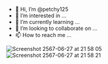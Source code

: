 - 👋 Hi, I’m @petchy125
- 👀 I’m interested in ...
- 🌱 I’m currently learning ...
- 💞️ I’m looking to collaborate on ...
- 📫 How to reach me ...

<!---
petchy125/petchy125 is a ✨ special ✨ repository because its `README.md` (this file) appears on your GitHub profile.
You can click the Preview link to take a look at your changes.
--->
![Screenshot 2567-06-27 at 21 58 05](https://github.com/petchy125/petchy125/assets/10216159/7273766b-bdc9-40ee-bfdb-b3e9d2e39967)
![Screenshot 2567-06-27 at 21 58 21](https://github.com/petchy125/petchy125/assets/10216159/c54498e3-9a59-40da-88c7-e64a344f70ad)
